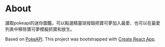 # About

讀取pokeapi的迷你圖鑑，可以點選精靈球按鈕把寶可夢加入最愛、也可以在最愛列表中移除寶可夢模擬抓寶和放生。

Based on [PokeAPI](https://pokeapi.co/).
This project was bootstrapped with [Create React App](https://github.com/facebook/create-react-app).

